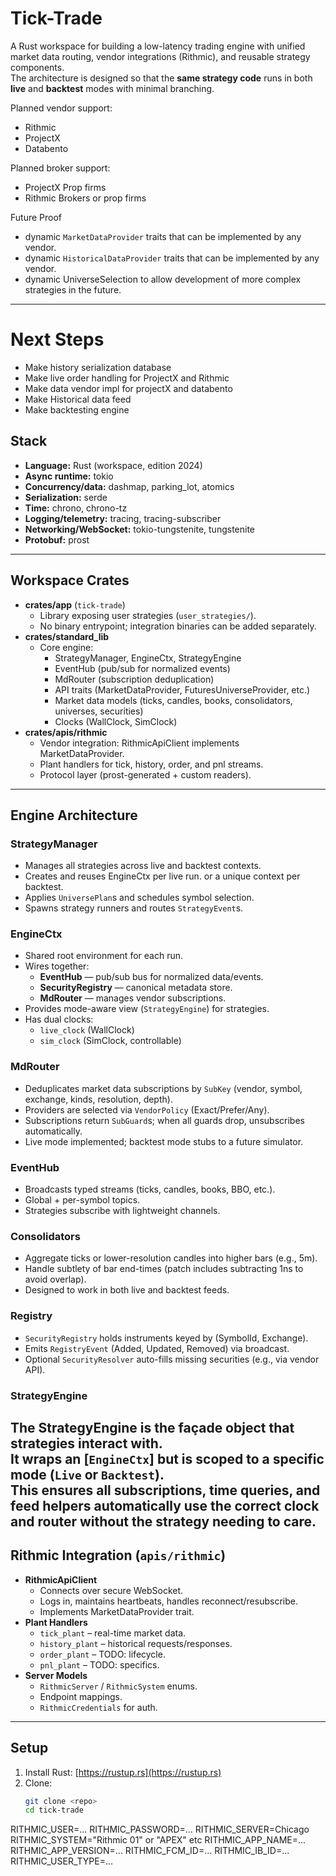 # Tick-Trade

A Rust workspace for building a low-latency trading engine with unified market data routing, vendor integrations (Rithmic), and reusable strategy components.  
The architecture is designed so that the **same strategy code** runs in both **live** and **backtest** modes with minimal branching.

Planned vendor support:
- Rithmic
- ProjectX
- Databento

Planned broker support:
- ProjectX Prop firms
- Rithmic Brokers or prop firms

Future Proof
- dynamic `MarketDataProvider` traits that can be implemented by any vendor.
- dynamic `HistoricalDataProvider` traits that can be implemented by any vendor.
- dynamic UniverseSelection to allow development of more complex strategies in the future.
---

# Next Steps
- Make history serialization database
- Make live order handling for ProjectX and Rithmic
- Make data vendor impl for projectX and databento
- Make Historical data feed
- Make backtesting engine

## Stack
- **Language:** Rust (workspace, edition 2024)
- **Async runtime:** tokio
- **Concurrency/data:** dashmap, parking_lot, atomics
- **Serialization:** serde
- **Time:** chrono, chrono-tz
- **Logging/telemetry:** tracing, tracing-subscriber
- **Networking/WebSocket:** tokio-tungstenite, tungstenite
- **Protobuf:** prost

---

## Workspace Crates
- **crates/app** (`tick-trade`)
  - Library exposing user strategies (`user_strategies/`).
  - No binary entrypoint; integration binaries can be added separately.
- **crates/standard_lib**
  - Core engine:
    - StrategyManager, EngineCtx, StrategyEngine
    - EventHub (pub/sub for normalized events)
    - MdRouter (subscription deduplication)
    - API traits (MarketDataProvider, FuturesUniverseProvider, etc.)
    - Market data models (ticks, candles, books, consolidators, universes, securities)
    - Clocks (WallClock, SimClock)
- **crates/apis/rithmic**
  - Vendor integration: RithmicApiClient implements MarketDataProvider.
  - Plant handlers for tick, history, order, and pnl streams.
  - Protocol layer (prost-generated + custom readers).

---

## Engine Architecture

### StrategyManager
- Manages all strategies across live and backtest contexts.
- Creates and reuses EngineCtx per live run. or a unique context per backtest.
- Applies `UniversePlan`s and schedules symbol selection.
- Spawns strategy runners and routes `StrategyEvent`s.

### EngineCtx
- Shared root environment for each run.
- Wires together:
  - **EventHub** — pub/sub bus for normalized data/events.
  - **SecurityRegistry** — canonical metadata store.
  - **MdRouter** — manages vendor subscriptions.
- Provides mode-aware view (`StrategyEngine`) for strategies.
- Has dual clocks:
  - `live_clock` (WallClock)
  - `sim_clock` (SimClock, controllable)

### MdRouter
- Deduplicates market data subscriptions by `SubKey` (vendor, symbol, exchange, kinds, resolution, depth).
- Providers are selected via `VendorPolicy` (Exact/Prefer/Any).
- Subscriptions return `SubGuard`s; when all guards drop, unsubscribes automatically.
- Live mode implemented; backtest mode stubs to a future simulator.

### EventHub
- Broadcasts typed streams (ticks, candles, books, BBO, etc.).
- Global + per-symbol topics.
- Strategies subscribe with lightweight channels.

### Consolidators
- Aggregate ticks or lower-resolution candles into higher bars (e.g., 5m).
- Handle subtlety of bar end-times (patch includes subtracting 1ns to avoid overlap).
- Designed to work in both live and backtest feeds.

### Registry
- `SecurityRegistry` holds instruments keyed by (SymbolId, Exchange).
- Emits `RegistryEvent` (Added, Updated, Removed) via broadcast.
- Optional `SecurityResolver` auto-fills missing securities (e.g., via vendor API).

### StrategyEngine
The **StrategyEngine** is the façade object that strategies interact with.  
It wraps an [`EngineCtx`] but is **scoped to a specific mode** (`Live` or `Backtest`).  
This ensures all subscriptions, time queries, and feed helpers automatically use the correct clock and router without the strategy needing to care.
---

## Rithmic Integration (`apis/rithmic`)
- **RithmicApiClient**
  - Connects over secure WebSocket.
  - Logs in, maintains heartbeats, handles reconnect/resubscribe.
  - Implements MarketDataProvider trait.
- **Plant Handlers**
  - `tick_plant` – real-time market data.
  - `history_plant` – historical requests/responses.
  - `order_plant` – TODO: lifecycle.
  - `pnl_plant` – TODO: specifics.
- **Server Models**
  - `RithmicServer` / `RithmicSystem` enums.
  - Endpoint mappings.
  - `RithmicCredentials` for auth.

---

## Setup
1. Install Rust: [https://rustup.rs](https://rustup.rs)
2. Clone:
   ```bash
   git clone <repo>
   cd tick-trade


RITHMIC_USER=...
RITHMIC_PASSWORD=...
RITHMIC_SERVER=Chicago
RITHMIC_SYSTEM="Rithmic 01" or "APEX" etc
RITHMIC_APP_NAME=...
RITHMIC_APP_VERSION=...
RITHMIC_FCM_ID=... 
RITHMIC_IB_ID=...  
RITHMIC_USER_TYPE=...